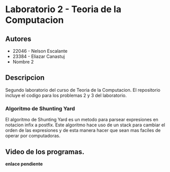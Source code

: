 # Laboratorio 2 - Teoria de la Computacion

## Autores
- 22046 - Nelson Escalante
- 23384 - Eliazar Canastuj
- Nombre 2

## Descripcion
Segundo laboratorio del curso de Teoria de la Computacion. 
El repositorio incluye el codigo para los problemas 2 y 3 del laboratorio.

### Algoritmo de Shunting Yard
El algoritmo de Shunting Yard es un metodo para parsear expresiones en notacion infix a postfix. Este algoritmo hace uso de un stack para cambiar el orden de las expresiones y de esta manera hacer que sean mas faciles de operar por computadoras.

## Video de los programas.
__enlace pendiente__
